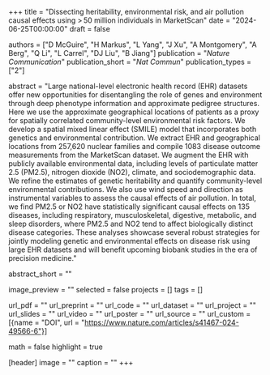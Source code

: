 +++
title = "Dissecting heritability, environmental risk, and air pollution causal effects using > 50 million individuals in MarketScan"
date = "2024-06-25T00:00:00"
draft = false

authors = ["D McGuire", "H Markus", "L Yang", "J Xu", "A Montgomery", "A Berg", "Q Li", "L Carrel", "DJ Liu", "B Jiang"]
publication = "_Nature Communication_"
publication_short = "_Nat Commun_"
publication_types = ["2"]

abstract = "Large national-level electronic health record (EHR) datasets offer new opportunities for disentangling the role of genes and environment through deep phenotype information and approximate pedigree structures. Here we use the approximate geographical locations of patients as a proxy for spatially correlated community-level environmental risk factors. We develop a spatial mixed linear effect (SMILE) model that incorporates both genetics and environmental contribution. We extract EHR and geographical locations from 257,620 nuclear families and compile 1083 disease outcome measurements from the MarketScan dataset. We augment the EHR with publicly available environmental data, including levels of particulate matter 2.5 (PM2.5), nitrogen dioxide (NO2), climate, and sociodemographic data. We refine the estimates of genetic heritability and quantify community-level environmental contributions. We also use wind speed and direction as instrumental variables to assess the causal effects of air pollution. In total, we find PM2.5 or NO2 have statistically significant causal effects on 135 diseases, including respiratory, musculoskeletal, digestive, metabolic, and sleep disorders, where PM2.5 and NO2 tend to affect biologically distinct disease categories. These analyses showcase several robust strategies for jointly modeling genetic and environmental effects on disease risk using large EHR datasets and will benefit upcoming biobank studies in the era of precision medicine."

abstract_short = ""

image_preview = ""
selected = false
projects = []
tags = []

url_pdf = ""
url_preprint = ""
url_code = ""
url_dataset = ""
url_project = ""
url_slides = ""
url_video = ""
url_poster = ""
url_source = ""
url_custom = [{name = "DOI", url = "https://www.nature.com/articles/s41467-024-49566-6"}]

math = false
highlight = true

[header]
image = ""
caption = ""
+++
